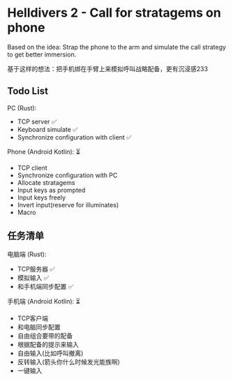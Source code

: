 # Helldivers 2 - Call for stratagems on phone

Based on the idea: Strap the phone to the arm and simulate the call strategy to get better immersion.

基于这样的想法：把手机绑在手臂上来模拟呼叫战略配备，更有沉浸感233

## Todo List

PC (Rust):

- TCP server ✅
- Keyboard simulate ✅
- Synchronize configuration with client ✅

Phone (Android Kotlin): ⏳

- TCP client
- Synchronize configuration with PC
- Allocate stratagems
- Input keys as prompted
- Input keys freely
- Invert input(reserve for illuminates)
- Macro

## 任务清单

电脑端 (Rust):

- TCP服务器 ✅
- 模拟输入 ✅
- 和手机端同步配置 ✅

手机端 (Android Kotlin): ⏳

- TCP客户端
- 和电脑同步配置
- 自由组合要带的配备
- 根据配备的提示来输入
- 自由输入(比如呼叫撤离)
- 反转输入(箭头你什么时候发光能族啊)
- 一键输入
